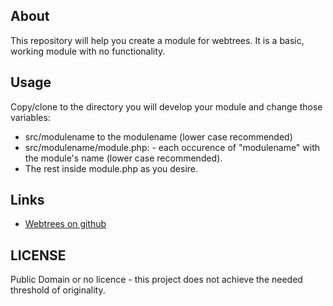 ## About
This repository will help you create a module for webtrees.
It is a basic, working module with no functionality.

## Usage
Copy/clone to the directory you will develop your module and change those variables:
 * src/modulename to the modulename (lower case recommended)
 * src/modulename/module.php:<modulename> - each occurence of "modulename" with the module's name (lower case recommended).
 * The rest inside module.php as you desire.
 
## Links
 * [Webtrees on github](https://github.com/fisharebest/webtrees)
 
## LICENSE
Public Domain or no licence - this project does not achieve the needed threshold of originality. 